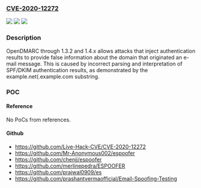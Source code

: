 ### [CVE-2020-12272](https://cve.mitre.org/cgi-bin/cvename.cgi?name=CVE-2020-12272)
![](https://img.shields.io/static/v1?label=Product&message=n%2Fa&color=blue)
![](https://img.shields.io/static/v1?label=Version&message=n%2Fa&color=blue)
![](https://img.shields.io/static/v1?label=Vulnerability&message=n%2Fa&color=brighgreen)

### Description

OpenDMARC through 1.3.2 and 1.4.x allows attacks that inject authentication results to provide false information about the domain that originated an e-mail message. This is caused by incorrect parsing and interpretation of SPF/DKIM authentication results, as demonstrated by the example.net(.example.com substring.

### POC

#### Reference
No PoCs from references.

#### Github
- https://github.com/Live-Hack-CVE/CVE-2020-12272
- https://github.com/Mr-Anonymous002/espoofer
- https://github.com/chenjj/espoofer
- https://github.com/merlinepedra/ESPOOFER
- https://github.com/prajwal0909/es
- https://github.com/prashantvermaofficial/Email-Spoofing-Testing

